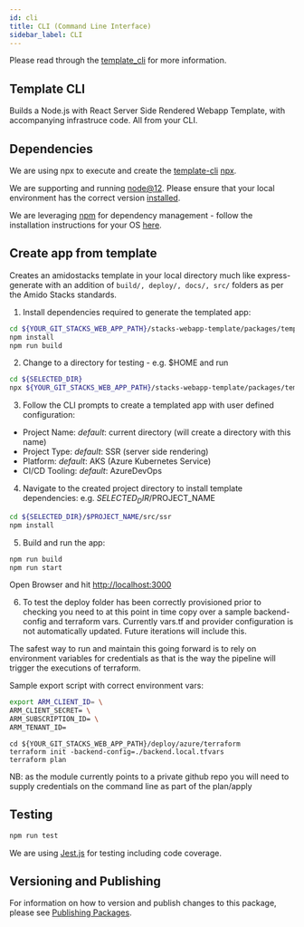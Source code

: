 ```yaml
---
id: cli
title: CLI (Command Line Interface)
sidebar_label: CLI
---
```


Please read through the [template_cli](../../docs/cli-process.md) for more information.

## Template CLI

Builds a Node.js with React Server Side Rendered Webapp Template, with accompanying infrastruce code. All from your CLI.

## Dependencies

We are using npx to execute and create the [template-cli](./packages/template-cli) [npx](https://www.npmjs.com/package/npx).

We are supporting and running [node@12](https://nodejs.org/en/about/releases/). Please ensure that your local environment has the correct version
[installed](https://nodejs.org/en/download/).

We are leveraging [npm](https://www.npmjs.com/) for dependency management - follow the
installation instructions for your OS [here](https://www.npmjs.com/get-npm).

## Create app from template

Creates an amidostacks template in your local directory much like express-generate with an addition of `build/, deploy/, docs/, src/` folders as per the Amido Stacks standards.

1. Install dependencies required to generate the templated app:
```bash
cd ${YOUR_GIT_STACKS_WEB_APP_PATH}/stacks-webapp-template/packages/template-cli
npm install
npm run build
```

2. Change to a directory for testing - e.g. $HOME and run
```bash
cd ${SELECTED_DIR}
npx ${YOUR_GIT_STACKS_WEB_APP_PATH}/stacks-webapp-template/packages/template-cli
```

3. Follow the CLI prompts to create a templated app with user defined configuration:
- Project Name: _default_: current directory (will create a directory with this name)
- Project Type: _default_: SSR (server side rendering)
- Platform: _default_: AKS (Azure Kubernetes Service)
- CI/CD Tooling: _default_: AzureDevOps

4. Navigate to the created project directory to install template dependencies:
e.g. ${SELECTED_DIR}/$PROJECT_NAME
```bash
cd ${SELECTED_DIR}/$PROJECT_NAME/src/ssr
npm install
```

5. Build and run the app:
```bash
npm run build
npm run start
```
Open Browser and hit [http://localhost:3000](http://localhost:3000)

6. To test the deploy folder has been correctly provisioned prior to checking you need to at this point in time copy over a sample backend-config and terraform vars. Currently vars.tf and provider configuration is not automatically updated. 
Future iterations will include this.

The safest way to run and maintain this going forward is to rely on environment variables for credentials as that is the way the pipeline will trigger the executions of terraform. 

Sample export script with correct environment vars:

```bash
export ARM_CLIENT_ID= \
ARM_CLIENT_SECRET= \
ARM_SUBSCRIPTION_ID= \
ARM_TENANT_ID=
```

```
cd ${YOUR_GIT_STACKS_WEB_APP_PATH}/deploy/azure/terraform
terraform init -backend-config=./backend.local.tfvars
terraform plan
```

NB: as the module currently points to a private github repo you will need to supply credentials on the command line as part of the plan/apply

## Testing

```bash
npm run test
```

We are using [Jest.js](https://jestjs.io/) for testing including code coverage.

## Versioning and Publishing

For information on how to version and publish changes to this package, please see [Publishing Packages](../../docs/publishing.md).
